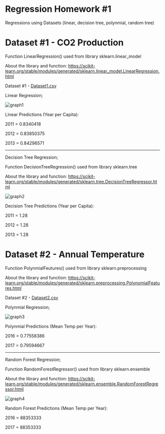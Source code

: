 # Regression Homework #1

Regressions using Datasets (linear, decision tree, polynmial, random tree)


# Dataset #1 - CO2 Production

Function LinearRegression() used from library sklearn.linear_model

About the library and function: https://scikit-learn.org/stable/modules/generated/sklearn.linear_model.LinearRegression.html



Dataset #1 - [Dataset1.csv](https://github.com/ParishayA/Regression-Homework-1/files/7757074/Dataset1.csv)

Linear Regression;

![graph1](https://user-images.githubusercontent.com/95951042/146975216-ab5eca73-6dca-46fb-bd7c-a3ab97832b46.png)

Linear Predictions (Year per Capita):

2011 = 0.8340418

2012 = 0.83850375

2013 = 0.84296571

________________________________________________________________________________________________________________________________________________________________________________

Decision Tree Regression;

Function DecisionTreeRegression() used from library sklearn.tree

About the library and function: https://scikit-learn.org/stable/modules/generated/sklearn.tree.DecisionTreeRegressor.html

![graph2](https://user-images.githubusercontent.com/95951042/146975435-c5099817-0175-40f2-aeea-63bf5b20f402.png)

Decision Tree Predictions (Year per Capita):

2011 = 1.28

2012 = 1.28

2013 = 1.28


# Dataset #2 - Annual Temperature

Function PolynmialFeutures() used from library sklearn.preprocessing

About the library and function: https://scikit-learn.org/stable/modules/generated/sklearn.preprocessing.PolynomialFeatures.html

Dataset #2 - [Dataset2.csv](https://github.com/ParishayA/Regression-Homework-1/files/7757088/Dataset2.csv)

Polynmial Regression;

![graph3](https://user-images.githubusercontent.com/95951042/146975587-7ae66207-383b-439e-9f34-a97a18735262.png)

Polynmial Predictions (Mean Temp per Year):

2016 = 0.77558386

2017 = 0.79594667

_________________________________________________________________________________________________________________________________________________________________________________

Random Forest Regression;

Function RandomForestRegressor() used from library sklearn.ensemble

About the library and function: https://scikit-learn.org/stable/modules/generated/sklearn.ensemble.RandomForestRegressor.html

![graph4](https://user-images.githubusercontent.com/95951042/146975727-49d30d4f-6423-4eac-9a1a-9385a13c2092.png)

Random Forest Predictions (Mean Temp per Year):

2016 = 88353333

2017 = 88353333
